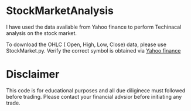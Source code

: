 # StockMarketAnalysis
I have used the data available from Yahoo finance to perform Techinacal analysis on the stock market. 

To download the OHLC ( Open, High, Low, Close) data, please use StockMarket.py. Verify the correct symbol is obtained via [ Yahoo finance](https://in.finance.yahoo.com/)


# Disclaimer
This code is for educational purposes and all due diliginece must followed before trading. Please contact your financial advsior before initiating any trade.  

